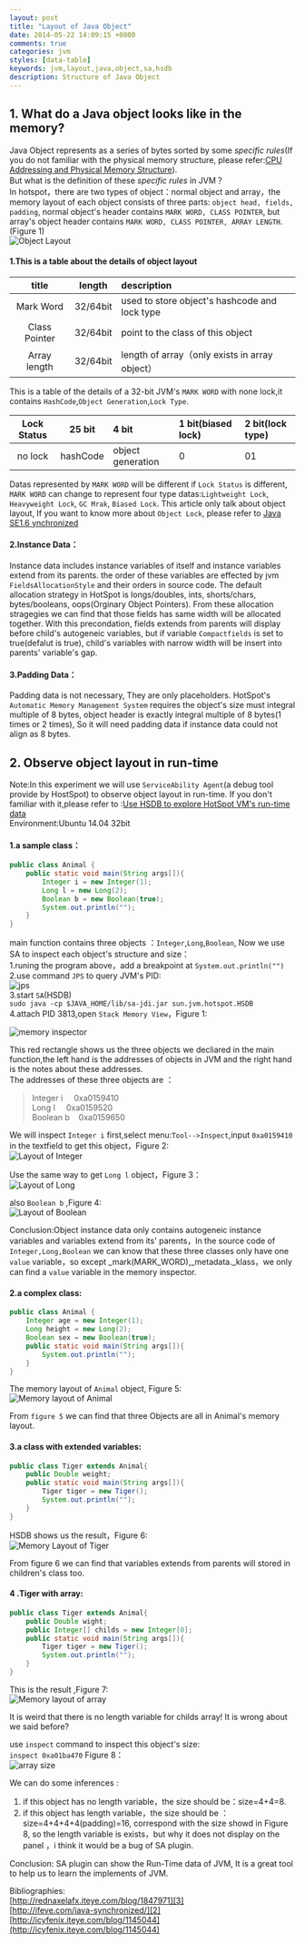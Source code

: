 ```yaml
---
layout: post
title: "Layout of Java Object"
date: 2014-05-22 14:09:15 +0800
comments: true
categories: jvm
styles: [data-table]
keywords: jvm,layout,java,object,sa,hsdb
description: Structure of Java Object
---
```

## 1. What do a Java object looks like in the memory?
Java Object represents as a series of bytes sorted by some  *specific rules*(If you do not familiar with the physical memory structure, please refer:[CPU Addressing and Physical Memory Structure][1]).  
But what is the definition of these *specific rules* in JVM？  
In hotspot，there are two types of object：normal object and array，the memory layout of each object consists of three parts: `object head, fields, padding`, normal object's header contains `MARK WORD, CLASS POINTER`, but array's object header contains `MARK WORD, CLASS POINTER, ARRAY LENGTH`. (Figure 1)   
![Object Layout](/images/blog/2014-05/20140524-object-arrayObject-structure.png)  

<!--more-->
#### 1.This is a table about the details of object layout
title|length|description
:-----------:|:------------:|:---------------
  Mark Word  |  32/64bit  | used to store object's hashcode and lock type
  Class Pointer |  32/64bit  |  point to the class of this object 
  Array length  |  32/64bit  |  length of array（only exists in array object）


This is a table of the details of a 32-bit JVM's  `MARK WORD` with none lock,it contains `HashCode`,`Object Generation`,`Lock Type`.    


Lock Status|25 bit| 4 bit|1 bit(biased lock)|2 bit(lock type)
:------:|:------:|:------|:-------|:------
 no lock|hashCode|object generation|0|01


Datas represented by `MARK WORD` will be different if `Lock Status` is different, `MARK WORD` can change to represent four type datas:`Lightweight Lock`, `Heavyweight Lock`, `GC Mrak`, `Biased Lock`. This article only talk about object layout, If you want to know more about `Object Lock`, please refer to [Java SE1.6 ynchronized][2]  

#### 2.Instance Data：  
Instance data includes instance variables of  itself  and instance variables extend from its parents.  the order of these variables are effected by jvm `FieldsAllocationStyle` and their orders in source code.  The default allocation strategy in HotSpot is longs/doubles, ints, shorts/chars, bytes/booleans, oops(Orginary Object Pointers). From these  allocation stragegies we can find that those fields has same width will be allocated  together. With this precondation, fields extends from parents will display before child's  autogeneic variables, but if variable `Compactfields` is set to true(defalut is true), child's variables with narrow width will be insert into parents' variable's gap.   

#### 3.Padding Data：  
Padding data is not necessary, They are only placeholders. HotSpot's `Automatic Memory Management System` requires the object's size must integral multiple of 8 bytes, object header is exactly integral multiple of 8 bytes(1 times or 2 times), So it will need padding data if instance data could not align as 8 bytes.  

## 2. Observe object layout in run-time   
Note:In this experiment we will use  `ServiceAbility Agent`(a debug tool provide by HostSpot) to observe object layout in run-time. If you don't familiar with it,please refer to :[Use HSDB to explore HotSpot VM's run-time data][3]  
Environment:Ubuntu 14.04 32bit  
#### 1.a sample class：  
```java
public class Animal {
	public static void main(String args[]){
		Integer i = new Integer(1);
		Long l = new Long(2);
		Boolean b = new Boolean(true);
		System.out.println("");	
	}
}
```

main function contains three objects ：`Integer`,`Long`,`Boolean`, Now we use SA to inspect each object's structure and size：  
1.runing the program above，add a breakpoint at  `System.out.println("")`  
2.use command `JPS` to query JVM's PID:  
![jps](/images/blog/2014-05/20140524-objectsize-jps.png)	
3.start `SA`(HSDB)  
`sudo java -cp $JAVA_HOME/lib/sa-jdi.jar sun.jvm.hotspot.HSDB`  
4.attach PID 3813,open `Stack Memory View`，Figure 1:  

![memory inspector](/images/blog/2014-05/20140524-hsdb-memory.png)

This red rectangle shows us the three objects we decliared in the  main function,the left hand is the addresses of objects in JVM  and the  right hand is the notes about these addresses.  
The addresses of these three objects are ：  
>Integer i &nbsp;&nbsp;&nbsp; 0xa0159410  
>Long l  &nbsp;&nbsp;&nbsp; 0xa0159520  
>Boolean b &nbsp;&nbsp;&nbsp;0xa0159650  

We will inspect `Integer i` first,select menu:`Tool-->Inspect`,input `0xa0159410` in the textfield to get this object，Figure 2:  
![Layout of Integer](/images/blog/2014-05/20140524-hsdb-memory-integer.png)

Use the same way to get `Long l` object，Figure 3：  
![Layout of Long](/images/blog/2014-05/20140524-hsdb-memory-long.png)

also `Boolean b` ,Figure 4:  
![Layout of Boolean](/images/blog/2014-05/20140524-hsdb-memory-boolean.png)

Conclusion:Object instance data  only contains autogeneic instance variables and variables extend from its' parents，In the source code of `Integer,Long,Boolean` we can know that these three classes only have one `value` variable，so except  _mark(MARK_WORD),_metadata._klass，we only can find a `value` variable in the memory inspector.  

#### 2.a complex class:
```java
public class Animal {
	Integer age = new Integer(1);
	Long height = new Long(2);
	Boolean sex = new Boolean(true);
	public static void main(String args[]){
		System.out.println("");	
	}
}
```  
The memory layout of `Animal` object, Figure 5:  
![Memory layout of Animal](/images/blog/2014-05/20140524-hsdb-memory-animal.png)

From `figure 5` we can find that three Objects are all  in Animal's memory layout.  

#### 3.a class with extended variables:
```java
public class Tiger extends Animal{
	public Double weight;
	public static void main(String args[]){
		Tiger tiger = new Tiger();
		System.out.println("");	
	}
}
```
HSDB shows us the result，Figure 6:  
![Memory Layout of Tiger](/images/blog/2014-05/20140524-hsdb-memory-tiger.png)

From figure 6 we can find that variables extends from parents will stored in children's class too.  

#### 4 .Tiger with array:
```java
public class Tiger extends Animal{
	public Double wight;
	public Integer[] childs = new Integer[0];
	public static void main(String args[]){
		Tiger tiger = new Tiger();
		System.out.println("");	
	}
}
```
This is the result ,Figure 7:  
![Memory layout of array](/images/blog/2014-05/20140524-hsdb-memory-array.png)

It is weird that there is no length variable for childs array!  It is wrong about  we said before?  

use `inspect` command to inspect this object's size:  
`inspect 0xa01ba470` Figure 8：  
![array size](/images/blog/2014-05/20140524-hsdb-memory-array-size.png)

We can do some inferences :  
1. if this object has no length variable，the size should be：size=4+4=8.  
2. if this object has length variable，the size should be ：size=4+4+4+4(padding)=16, correspond with the size showd in Figure 8, so the length variable is exists，but why it does not display on the panel ，i think it would be a bug of SA plugin.  

Conclusion: SA plugin can show the Run-Time data of JVM, It is a great tool to help us to learn the implements of  JVM.  

Bibliographies:  
[http://rednaxelafx.iteye.com/blog/1847971][3]  
[http://ifeve.com/java-synchronized/][2]  
[http://icyfenix.iteye.com/blog/1145044](http://icyfenix.iteye.com/blog/1145044)


[1]: /blog/2014/05/21/cpu-and-memory/
[2]: http://ifeve.com/java-synchronized/
[3]: http://rednaxelafx.iteye.com/blog/1847971
